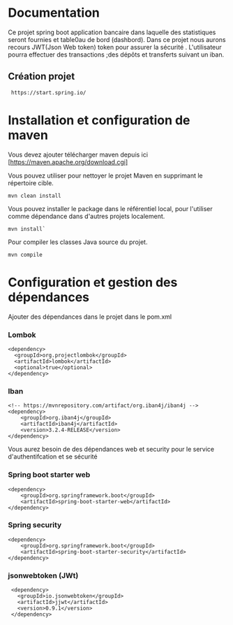 # Documentation
Ce projet spring boot  application bancaire dans laquelle  des statistiques seront fournies et table0au de bord (dashbord).
Dans ce projet nous aurons recours JWT(Json Web token) token pour assurer la sécurité  .
L'utilisateur pourra effectuer des transactions ;des dépôts et transferts suivant un iban.



## Création projet
````
 https://start.spring.io/
````
# Installation  et configuration de maven
Vous devez ajouter télécharger maven depuis ici [https://maven.apache.org/download.cgi]


Vous pouvez utiliser pour nettoyer le projet Maven en supprimant le répertoire cible.
````
mvn clean install
````

Vous pouvez  installer le package dans le référentiel local, pour l'utiliser comme dépendance dans d'autres projets localement.
````
mvn install` 
````
Pour compiler les classes Java source du projet.
````
mvn compile
````
# Configuration et gestion des dépendances
Ajouter des dépendances dans le projet dans le pom.xml
### Lombok

````  
<dependency>
  <groupId>org.projectlombok</groupId>
  <artifactId>lombok</artifactId>
  <optional>true</optional>
</dependency>
`````
### Iban
``````
<!-- https://mvnrepository.com/artifact/org.iban4j/iban4j -->
<dependency>
    <groupId>org.iban4j</groupId>
    <artifactId>iban4j</artifactId>
    <version>3.2.4-RELEASE</version>
</dependency>
``````
Vous aurez besoin de des dépendances web et security pour le service d'authentifcation et se sécurité
### Spring boot starter web 
``````
<dependency>
    <groupId>org.springframework.boot</groupId>
    <artifactId>spring-boot-starter-web</artifactId>
</dependency>
``````
### Spring security
``````
<dependency> 
    <groupId>org.springframework.boot</groupId> 
    <artifactId>spring-boot-starter-security</artifactId> 
</dependency> 
``````
### jsonwebtoken (JWt)
`````
 <dependency>
   <groupId>io.jsonwebtoken</groupId>
   <artifactId>jjwt</artifactId>
   <version>0.9.1</version>
 </dependency>
`````